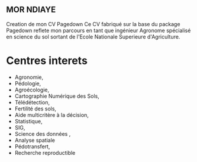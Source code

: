 ## MOR NDIAYE
Creation de mon CV Pagedown
Ce CV fabriqué sur la base  du package Pagedown reflete mon parcours en tant que ingénieur Agronome spécialisé en science du sol sortant de l'Ecole Nationale Superieure d'Agriculture.
# Centres interets
- Agronomie, 
- Pédologie, 
- Agroécologie, 
- Cartographie Numérique des Sols, 
- Télédétection,
- Fertilité des sols, 
- Aide multicritère à la décision, 
- Statistique, 
- SIG, 
- Science des  données , 
- Analyse spatiale
- Pédotransfert, 
- Recherche reproductible 
